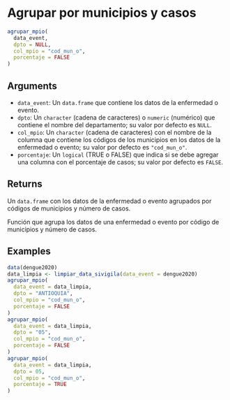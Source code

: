 # Agrupar por municipios y casos

```r
agrupar_mpio(
  data_event,
  dpto = NULL,
  col_mpio = "cod_mun_o",
  porcentaje = FALSE
)
```

## Arguments

- `data_event`: Un `data.frame` que contiene los datos de la enfermedad o evento.
- `dpto`: Un `character` (cadena de caracteres) o `numeric` (numérico) que contiene el nombre del departamento; su valor por defecto es `NULL`.
- `col_mpio`: Un `character` (cadena de caracteres) con el nombre de la columna que contiene los códigos de los municipios en los datos de la enfermedad o evento; su valor por defecto es `"cod_mun_o"`.
- `porcentaje`: Un `logical` (TRUE o FALSE) que indica si se debe agregar una columna con el porcentaje de casos; su valor por defecto es `FALSE`.

## Returns

Un `data.frame` con los datos de la enfermedad o evento agrupados por códigos de municipios y número de casos.

Función que agrupa los datos de una enfermedad o evento por código de municipios y número de casos.

## Examples

```r
data(dengue2020)
data_limpia <- limpiar_data_sivigila(data_event = dengue2020)
agrupar_mpio(
  data_event = data_limpia,
  dpto = "ANTIOQUIA",
  col_mpio = "cod_mun_o",
  porcentaje = FALSE
)
agrupar_mpio(
  data_event = data_limpia,
  dpto = "05",
  col_mpio = "cod_mun_o",
  porcentaje = FALSE
)
agrupar_mpio(
  data_event = data_limpia,
  dpto = 05,
  col_mpio = "cod_mun_o",
  porcentaje = TRUE
)
```
